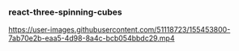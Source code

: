 ### react-three-spinning-cubes


https://user-images.githubusercontent.com/51118723/155453800-7ab70e2b-eaa5-4d98-8a4c-bcb054bbdc29.mp4

